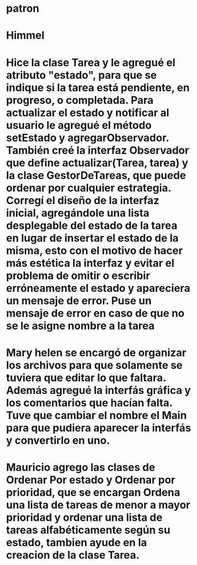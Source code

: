 # patron

# Himmel 
# Hice la clase Tarea y le agregué el atributo "estado", para que se indique si la tarea está pendiente, en progreso, o completada. Para actualizar el estado y notificar al usuario le agregué el método setEstado y agregarObservador. También creé la interfaz Observador que define actualizar(Tarea, tarea) y la clase GestorDeTareas, que puede ordenar por cualquier estrategia. Corregí el diseño de la interfaz inicial, agregándole una lista desplegable del estado de la tarea en lugar de insertar el estado de la misma, esto con el motivo de hacer más estética la interfaz y evitar el problema de omitir o escribir erróneamente el estado y apareciera un mensaje de error. Puse un mensaje de error en caso de que no se le asigne nombre a la tarea

# Mary helen se encargó de organizar los archivos para que solamente se tuviera que editar lo que faltara. Además agregué la interfás gráfica y los comentarios que hacían falta. Tuve que cambiar el nombre el Main para que pudiera aparecer la interfás y convertirlo en uno.

# Mauricio agrego las clases de Ordenar Por estado y Ordenar por prioridad, que se encargan Ordena una lista de tareas de menor a mayor prioridad y ordenar una lista de tareas alfabéticamente según su estado, tambien ayude en la creacion de la clase Tarea.
